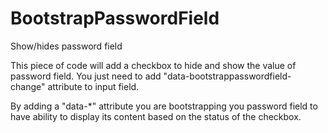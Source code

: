 # BootstrapPasswordField
Show/hides password field

This piece of code will add a checkbox to hide and show the value of password field.
You just need to add "data-bootstrappasswordfield-change" attribute to input field.

By adding a "data-*" attribute you are bootstrapping you password field to have ability to display its content based on the status of the checkbox.

